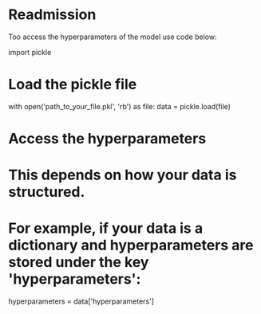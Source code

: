# Readmission

Too access the hyperparameters of the model use code below:

import pickle

# Load the pickle file
with open('path_to_your_file.pkl', 'rb') as file:
    data = pickle.load(file)

# Access the hyperparameters
# This depends on how your data is structured.
# For example, if your data is a dictionary and hyperparameters are stored under the key 'hyperparameters':
hyperparameters = data['hyperparameters']
